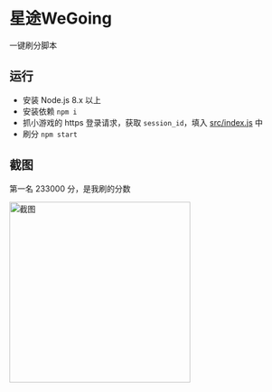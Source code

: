 # 星途WeGoing

一键刷分脚本

## 运行
- 安装 Node.js 8.x 以上
- 安装依赖 `npm i`
- 抓小游戏的 https 登录请求，获取 `session_id`，填入 [src/index.js](src/index.js) 中
- 刷分 `npm start`

## 截图

第一名 233000 分，是我刷的分数

<img width="320" src="https://user-images.githubusercontent.com/8413791/35190818-fea5a96a-fea5-11e7-9963-39410e8cdd81.png" alt="截图">
